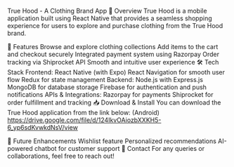 True Hood - A Clothing Brand App
📱 Overview
True Hood is a mobile application built using React Native that provides a seamless shopping experience for users to explore and purchase clothing from the True Hood brand.

🚀 Features
Browse and explore clothing collections
Add items to the cart and checkout securely
Integrated payment system using Razorpay
Order tracking via Shiprocket API
Smooth and intuitive user experience
🛠 Tech Stack
Frontend:
React Native (with Expo)
React Navigation for smooth user flow
Redux for state management
Backend:
Node.js with Express.js
MongoDB for database storage
Firebase for authentication and push notifications
APIs & Integrations:
Razorpay for payments
Shiprocket for order fulfillment and tracking
📥 Download & Install
You can download the True Hood application from the link below: (Android)
https://drive.google.com/file/d/124IkvOAiozbXXKH5-6_yp6sdKvwkdNsV/view

📢 Future Enhancements
Wishlist feature
Personalized recommendations
AI-powered chatbot for customer support
📧 Contact
For any queries or collaborations, feel free to reach out!
